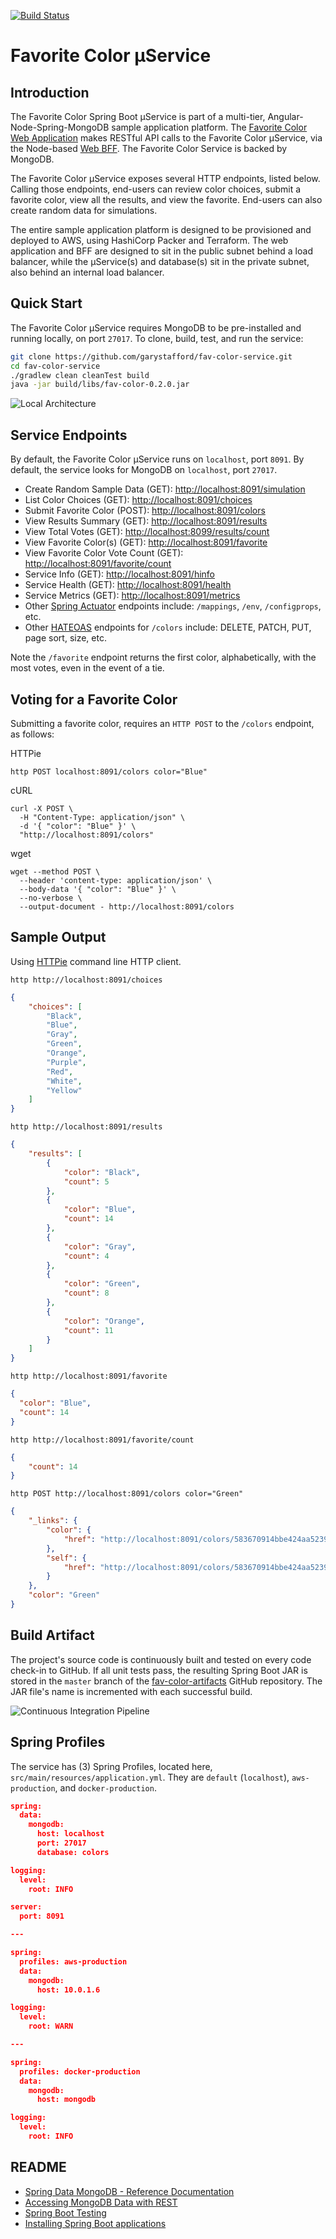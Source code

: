 [![Build Status](https://travis-ci.org/garystafford/fav-color-service.svg?branch=master)](https://travis-ci.org/garystafford/fav-color-service)

# Favorite Color μService

## Introduction

The Favorite Color Spring Boot μService is part of a multi-tier, Angular-Node-Spring-MongoDB sample application platform. The [Favorite Color Web Application](https://github.com/garystafford/fav-color-ngweb) makes RESTful API calls to the Favorite Color μService, via the Node-based [Web BFF](https://github.com/garystafford/fav-color-bff). The Favorite Color Service is backed by MongoDB.

The Favorite Color μService exposes several HTTP endpoints, listed below. Calling those endpoints, end-users can review color choices, submit a favorite color, view all the results, and view the favorite. End-users can also create random data for simulations.

The entire sample application platform is designed to be provisioned and deployed to AWS, using HashiCorp Packer and Terraform. The web application and BFF are designed to sit in the public subnet behind a load balancer, while the μService(s) and database(s) sit in the private subnet, also behind an internal load balancer.

## Quick Start

The Favorite Color μService requires MongoDB to be pre-installed and running locally, on port `27017`. To clone, build, test, and run the service:

```bash
git clone https://github.com/garystafford/fav-color-service.git
cd fav-color-service
./gradlew clean cleanTest build
java -jar build/libs/fav-color-0.2.0.jar
```

![Local Architecture](local-bff.png)

## Service Endpoints

By default, the Favorite Color μService runs on `localhost`, port `8091`. By default, the service looks for MongoDB on `localhost`, port `27017`.

- Create Random Sample Data (GET): <http://localhost:8091/simulation>
- List Color Choices (GET): <http://localhost:8091/choices>
- Submit Favorite Color (POST): <http://localhost:8091/colors>
- View Results Summary (GET): <http://localhost:8091/results>
- View Total Votes (GET): <http://localhost:8099/results/count>
- View Favorite Color(s) (GET): <http://localhost:8091/favorite>
- View Favorite Color Vote Count (GET): <http://localhost:8091/favorite/count>
- Service Info (GET): <http://localhost:8091/hinfo>
- Service Health (GET): <http://localhost:8091/health>
- Service Metrics (GET): <http://localhost:8091/metrics>
- Other [Spring Actuator](http://docs.spring.io/spring-boot/docs/current/reference/htmlsingle/#production-ready) endpoints include: `/mappings`, `/env`, `/configprops`, etc.
- Other [HATEOAS](https://spring.io/guides/gs/rest-hateoas) endpoints for `/colors` include: DELETE, PATCH, PUT, page sort, size, etc.

Note the `/favorite` endpoint returns the first color, alphabetically, with the most votes, even in the event of a tie.

## Voting for a Favorite Color

Submitting a favorite color, requires an `HTTP POST` to the `/colors` endpoint, as follows:

HTTPie

```text
http POST localhost:8091/colors color="Blue"
```

cURL

```text
curl -X POST \
  -H "Content-Type: application/json" \
  -d '{ "color": "Blue" }' \
  "http://localhost:8091/colors"
```

wget

```text
wget --method POST \
  --header 'content-type: application/json' \
  --body-data '{ "color": "Blue" }' \
  --no-verbose \
  --output-document - http://localhost:8091/colors
```

## Sample Output

Using [HTTPie](https://httpie.org/) command line HTTP client.

`http http://localhost:8091/choices`

```json
{
    "choices": [
        "Black",
        "Blue",
        "Gray",
        "Green",
        "Orange",
        "Purple",
        "Red",
        "White",
        "Yellow"
    ]
}
```

`http http://localhost:8091/results`

```json
{
    "results": [
        {
            "color": "Black",
            "count": 5
        },
        {
            "color": "Blue",
            "count": 14
        },
        {
            "color": "Gray",
            "count": 4
        },
        {
            "color": "Green",
            "count": 8
        },
        {
            "color": "Orange",
            "count": 11
        }
    ]
}
```

`http http://localhost:8091/favorite`

```json
{
  "color": "Blue",
  "count": 14
}
```

`http http://localhost:8091/favorite/count`

```json
{
    "count": 14
}
```

`http POST http://localhost:8091/colors color="Green"`

```json
{
    "_links": {
        "color": {
            "href": "http://localhost:8091/colors/583670914bbe424aa52396c7"
        },
        "self": {
            "href": "http://localhost:8091/colors/583670914bbe424aa52396c7"
        }
    },
    "color": "Green"
}
```

## Build Artifact

The project's source code is continuously built and tested on every code check-in to GitHub. If all unit tests pass, the resulting Spring Boot JAR is stored in the `master` branch of the [fav-color-artifacts](https://github.com/garystafford/fav-color-artifacts) GitHub repository. The JAR file's name is incremented with each successful build.

![Continuous Integration Pipeline](CI.png)

## Spring Profiles

The service has (3) Spring Profiles, located here, `src/main/resources/application.yml`. They are `default` (`localhost`), `aws-production`, and `docker-production`.

```json
spring:
  data:
    mongodb:
      host: localhost
      port: 27017
      database: colors

logging:
  level:
    root: INFO

server:
  port: 8091

---

spring:
  profiles: aws-production
  data:
    mongodb:
      host: 10.0.1.6

logging:
  level:
    root: WARN

---

spring:
  profiles: docker-production
  data:
    mongodb:
      host: mongodb

logging:
  level:
    root: INFO
```

## README

- [Spring Data MongoDB - Reference Documentation](http://docs.spring.io/spring-data/mongodb/docs/current/reference/html/)
- [Accessing MongoDB Data with REST](https://spring.io/guides/gs/accessing-mongodb-data-rest/)
- [Spring Boot Testing](http://docs.spring.io/spring-boot/docs/current/reference/htmlsingle/#boot-features-testing)
- [Installing Spring Boot applications](https://docs.spring.io/spring-boot/docs/current/reference/html/deployment-install.html#deployment-install)
